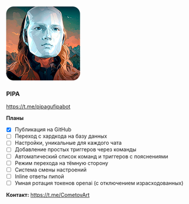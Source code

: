 ![PIPA](https://github.com/CometovArt/pipabot/blob/main/pipa.png)

### PIPA
https://t.me/pipagufipabot

**Планы**
  - [x] Публикация на GitHub
  - [ ] Переход с хардкода на базу данных
  - [ ] Настройки, уникальные для каждого чата
  - [ ] Добавление простых триггеров через команды
  - [ ] Автоматический список команд и триггеров с пояснениями
  - [ ] Режим перехода на тёмную сторону
  - [ ] Система смены настроений
  - [ ] Inline ответы пипой
  - [ ] Умная ротация токенов openai (с отключением израсходованных)

**Контакт:**
https://t.me/CometovArt
